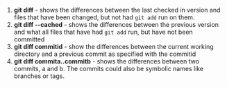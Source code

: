 1.  **git diff** - shows the differences between the last checked in version and files that have been changed, but not had `git add` run on them.
2.  **git diff --cached** - shows the differences between the previous version and what all files that have had `git add` run, but have not been committed
3.  **git diff commitid** - show the differences between the current working directory and a previous commit as specified with the commitid
4.  **git diff commita..commitb** - shows the differences between two commits, a and b. The commits could also be symbolic names like branches or tags.